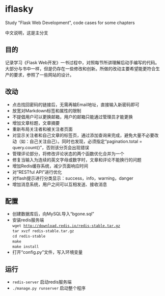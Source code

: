 # iflasky
Study "Flask Web Development", code cases for some chapters

 中文说明，这是主分支
## 目的
记录学习《Flask Web开发》一书过程中，对照每节所讲理解后动手编写的代码。大部分与书中一样，但是仍存在一些修改和创新。所做的改动主要希望能更符合生产的要求，参照了一些网站的设计。

## 改动
* 点击找回密码的链接后，无需再输Email地址，直接输入新密码即可
* 放宽对Markdown标签和属性的限制
* 不提倡用户可以更换邮箱，用户的邮箱只能通过管理员才能更换
* 增加文章标题，文章摘要
* 重新布局关注者和被关注者页面
* 对显示关注者和自己文章的标签页，通过添加查询来完成，避免大量不必要改动（如：自己关注自己）。同时也发现，必须指定“pagination.total = query.count()”，否则该分页会出现错误
* 管理评论部分，将修改评论状态的两个函数优化合并为一个
* 修复当输入为连续的英文字母或数字时，文章和评论不能换行的问题
* 增加Redis缓存系统，减少页面响应时间
* 对“RESTful API”进行优化
* 对flash提示进行分类显示：success，info，warning，danger
* 增加消息系统，用户之间可以互相发送、接收消息

## 配置
* 创建数据库后，向MySQL导入“bgone.sql”
* 安装redis服务端  
<code>wget http://download.redis.io/redis-stable.tar.gz</code>   
<code>tar xvzf redis-stable.tar.gz</code>   
<code>cd redis-stable</code>   
<code>make</code>   
<code>make install</code>   
* 打开“config.py”文件，写入环境变量

## 运行
* <code>redis-server</code>   启动redis服务端   
* <code>./manage.py runserver</code>   启动整个程序

